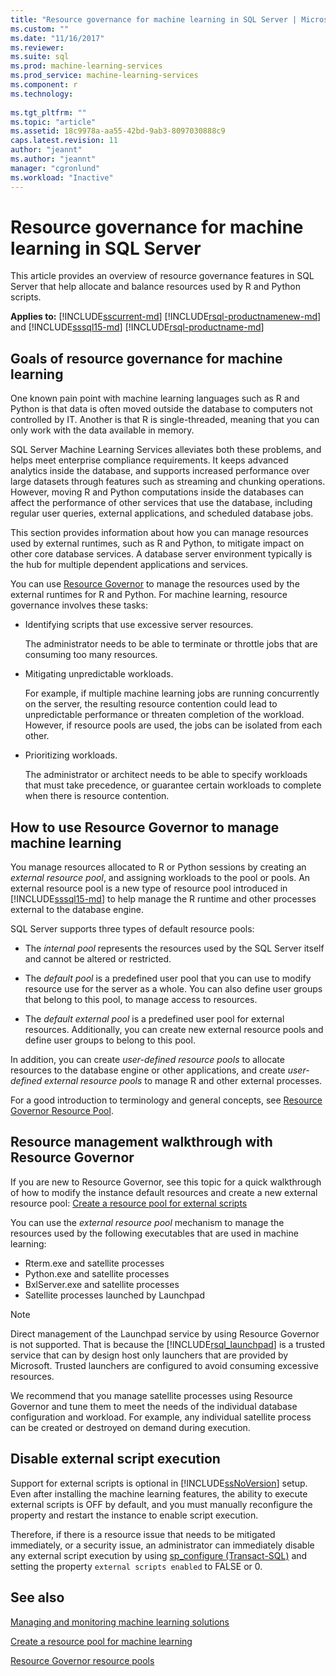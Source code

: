 ```yaml
---
title: "Resource governance for machine learning in SQL Server | Microsoft Docs"
ms.custom: ""
ms.date: "11/16/2017"
ms.reviewer: 
ms.suite: sql
ms.prod: machine-learning-services
ms.prod_service: machine-learning-services
ms.component: r
ms.technology: 
  
ms.tgt_pltfrm: ""
ms.topic: "article"
ms.assetid: 18c9978a-aa55-42bd-9ab3-8097030888c9
caps.latest.revision: 11
author: "jeannt"
ms.author: "jeannt"
manager: "cgronlund"
ms.workload: "Inactive"
---
```

# Resource governance for machine learning in SQL Server

This article provides an overview of resource governance features in SQL Server that help allocate and balance resources used by R and Python scripts.

**Applies to:** [!INCLUDE[sscurrent-md](../../includes/sscurrent-md.md)]
[!INCLUDE[rsql-productnamenew-md](../../includes/rsql-productnamenew-md.md)] and [!INCLUDE[sssql15-md](../../includes/sssql15-md.md)] [!INCLUDE[rsql-productname-md](../../includes/rsql-productname-md.md)]

## Goals of resource governance for machine learning

One known pain point with machine learning languages such as R and Python is that data is often moved outside the database to computers not controlled by IT. Another is that R is single-threaded, meaning that you can only work with the data available in memory. 

SQL Server Machine Learning Services alleviates both these problems, and helps meet enterprise compliance requirements. It keeps advanced analytics inside the database, and supports increased performance over large datasets through features such as streaming and chunking operations. However, moving R and Python computations inside the databases can affect the performance of other services that use the database, including regular user queries, external applications, and scheduled database jobs.

This section provides information about how you can manage resources used by external runtimes, such as R and Python, to mitigate impact on other core database services. A database server environment typically is the hub for multiple dependent applications and services.

You can use [Resource Governor](../../relational-databases/resource-governor/resource-governor.md) to manage the resources used by the external runtimes for R and Python.  For machine learning, resource governance involves these tasks:

+ Identifying scripts that use excessive server resources.
  
     The administrator needs to be able to terminate or throttle jobs that are consuming too many resources.
  
+ Mitigating unpredictable workloads.
  
     For example, if multiple machine learning jobs are running concurrently on the server, the resulting resource contention could lead to unpredictable performance or threaten completion of the workload. However, if resource pools are used, the jobs can be isolated from each other.
  
-   Prioritizing workloads.
  
     The administrator or architect needs to be able to specify workloads that must take precedence, or guarantee certain workloads to complete when there is resource contention.

## How to use Resource Governor to manage machine learning
 
You manage resources allocated to R or Python sessions by creating an *external resource pool*, and assigning workloads to the pool or pools. An external resource pool is a new type of resource pool introduced in [!INCLUDE[sssql15-md](../../includes/sssql15-md.md)] to help manage the R runtime and other processes external to the database engine.

SQL Server supports three types of default resource pools: 
  
-   The *internal pool* represents the resources used by the SQL Server itself and cannot be altered or restricted.
  
-   The *default pool* is a predefined user pool that you can use to modify resource use for the server as a whole. You can also define user groups that belong to this pool, to manage access to resources.
  
-   The *default external pool* is a predefined user pool for external resources. Additionally, you can create new external resource pools and define user groups to belong to this pool.
  
 In addition, you can create *user-defined resource pools* to allocate resources to the database engine or other applications, and create *user-defined external resource pools* to manage R and other external processes.
  
 For a good introduction to terminology and general concepts, see [Resource Governor Resource Pool](../../relational-databases/resource-governor/resource-governor-resource-pool.md).

  
## Resource management walkthrough with Resource Governor

If you are new to Resource Governor, see this topic for a quick walkthrough of how to modify the instance default resources and create a new external resource pool:  [Create a resource pool for external scripts](../../advanced-analytics/r/how-to-create-a-resource-pool-for-r.md)
  
 You can use the *external resource pool* mechanism to manage the resources used by the following executables that are used in machine learning:

+ Rterm.exe and satellite processes
+ Python.exe and satellite processes
+ BxlServer.exe and satellite processes
+ Satellite processes launched by Launchpad
  
> [!NOTE]
> 
> Direct management of the Launchpad service by using Resource Governor is not supported. That is because the [!INCLUDE[rsql_launchpad](../../includes/rsql-launchpad-md.md)] is a trusted service that can by design host only launchers that are provided by Microsoft. Trusted launchers are configured to avoid consuming excessive resources.
>   
> We recommend that you manage satellite processes using Resource Governor and tune them to meet the needs of the individual database configuration and workload.  For example, any individual satellite process can be created or destroyed on demand during execution.
  
## Disable external script execution

Support for external scripts is optional in [!INCLUDE[ssNoVersion](../../includes/ssnoversion-md.md)] setup. Even after installing the machine learning features, the ability to execute external scripts is OFF by default, and you must manually reconfigure the property and restart the instance to enable script execution.

Therefore, if there is a resource issue that needs to be mitigated immediately, or a security issue, an administrator can immediately disable any external script execution by using [sp_configure &#40;Transact-SQL&#41;](../../relational-databases/system-stored-procedures/sp-configure-transact-sql.md) and setting the property `external scripts enabled` to FALSE or 0.
  
## See also

[Managing and monitoring machine learning solutions](../../advanced-analytics/r/managing-and-monitoring-r-solutions.md)

[Create a resource pool for machine learning](../../advanced-analytics/r/how-to-create-a-resource-pool-for-r.md)

[Resource Governor resource pools](../../relational-databases/resource-governor/resource-governor-resource-pool.md)
